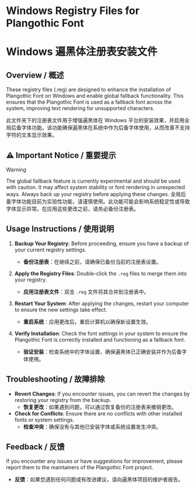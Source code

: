 # Windows Registry Files for Plangothic Font
# Windows 遍黑体注册表安装文件

## Overview / 概述
These registry files (.reg) are designed to enhance the installation of Plangothic Font on Windows and enable global fallback functionality. This ensures that the Plangothic Font is used as a fallback font across the system, improving text rendering for unsupported characters.

此文件夹下的注册表文件用于增强遍黑体在 Windows 平台的安装效果，并启用全局后备字体功能。该功能确保遍黑体在系统中作为后备字体使用，从而改善不支持字符的文本显示效果。

## ⚠️ Important Notice / 重要提示
> [!WARNING]
>
> The global fallback feature is currently experimental and should be used with caution. It may affect system stability or font rendering in unexpected ways. Always back up your registry before applying these changes.
> 全局后备字体功能目前为实验性功能，请谨慎使用。此功能可能会影响系统稳定性或导致字体显示异常。在应用这些更改之前，请务必备份注册表。

## Usage Instructions / 使用说明
1. **Backup Your Registry**: Before proceeding, ensure you have a backup of your current registry settings.
   - **备份注册表**：在继续之前，请确保已备份当前的注册表设置。

2. **Apply the Registry Files**: Double-click the `.reg` files to merge them into your registry.
   - **应用注册表文件**：双击 `.reg` 文件将其合并到注册表中。

3. **Restart Your System**: After applying the changes, restart your computer to ensure the new settings take effect.
   - **重启系统**：应用更改后，重启计算机以确保新设置生效。

4. **Verify Installation**: Check the font settings in your system to ensure the Plangothic Font is correctly installed and functioning as a fallback font.
   - **验证安装**：检查系统中的字体设置，确保遍黑体已正确安装并作为后备字体使用。

## Troubleshooting / 故障排除
- **Revert Changes**: If you encounter issues, you can revert the changes by restoring your registry from the backup.
  - **恢复更改**：如果遇到问题，可以通过恢复备份的注册表来撤销更改。
- **Check for Conflicts**: Ensure there are no conflicts with other installed fonts or system settings.
  - **检查冲突**：确保没有与其他已安装字体或系统设置发生冲突。

## Feedback / 反馈
If you encounter any issues or have suggestions for improvement, please report them to the maintainers of the Plangothic Font project.
- **反馈**：如果您遇到任何问题或有改进建议，请向遍黑体项目的维护者报告。